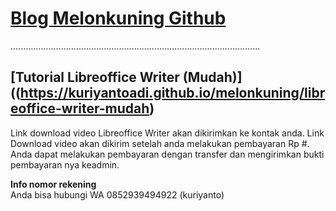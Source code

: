 # [Blog Melonkuning Github](https://kuriyantoadi.github.io/melonkuning/)
...................................................................................................

## [Tutorial Libreoffice Writer (Mudah)]((https://kuriyantoadi.github.io/melonkuning/libreoffice-writer-mudah)

Link download video Libreoffice Writer akan dikirimkan ke kontak anda. Link Download video akan dikirim setelah anda melakukan pembayaran Rp #. 
Anda dapat melakukan pembayaran dengan transfer dan mengirimkan bukti pembayaran nya keadmin.

**Info nomor rekening**
<br>Anda bisa hubungi WA 0852939494922 (kuriyanto)
